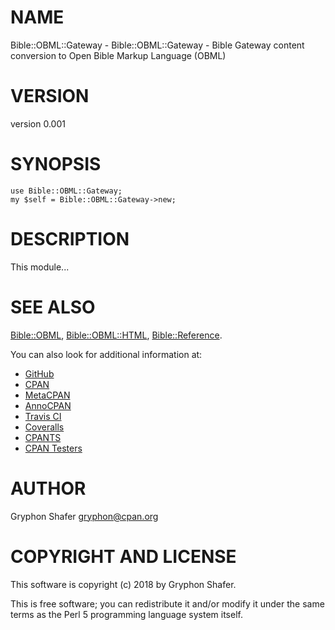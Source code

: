 # NAME

Bible::OBML::Gateway - Bible::OBML::Gateway - Bible Gateway content conversion to Open Bible Markup Language (OBML)

# VERSION

version 0.001

# SYNOPSIS

    use Bible::OBML::Gateway;
    my $self = Bible::OBML::Gateway->new;

# DESCRIPTION

This module...

# SEE ALSO

[Bible::OBML](https://metacpan.org/pod/Bible::OBML), [Bible::OBML::HTML](https://metacpan.org/pod/Bible::OBML::HTML), [Bible::Reference](https://metacpan.org/pod/Bible::Reference).

You can also look for additional information at:

- [GitHub](https://github.com/gryphonshafer/Bible-OBML-Gateway)
- [CPAN](http://search.cpan.org/dist/Bible-OBML-Gateway)
- [MetaCPAN](https://metacpan.org/pod/Bible::OBML::Gateway)
- [AnnoCPAN](http://annocpan.org/dist/Bible-OBML-Gateway)
- [Travis CI](https://travis-ci.org/gryphonshafer/Bible-OBML-Gateway)
- [Coveralls](https://coveralls.io/r/gryphonshafer/Bible-OBML-Gateway)
- [CPANTS](http://cpants.cpanauthors.org/dist/Bible-OBML-Gateway)
- [CPAN Testers](http://www.cpantesters.org/distro/B/Bible-OBML-Gateway.html)

# AUTHOR

Gryphon Shafer <gryphon@cpan.org>

# COPYRIGHT AND LICENSE

This software is copyright (c) 2018 by Gryphon Shafer.

This is free software; you can redistribute it and/or modify it under
the same terms as the Perl 5 programming language system itself.

